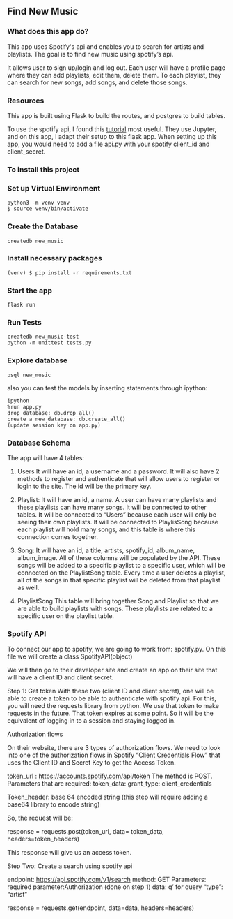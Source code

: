 ## Find New Music


### What does this app do?

This app uses Spotify's api and enables you to search for artists and playlists.  The goal is to find new music using spotify’s api.

It allows user to sign up/login and log out. Each user will have a profile page where they can add playlists, edit them, delete them. To each playlist, they can search for new songs, add songs, and delete those songs.
  

### Resources
  
This app is built using Flask to build the routes, and postgres to build tables.

To use the spotify api, I found this [tutorial](https://www.youtube.com/watch?v=xdq6Gz33khQ) most useful. They use Jupyter, and on this app, I adapt their setup to this flask app. When setting up this app, you would need to add a file api.py with your spotify client_id and client_secret.


### To install this project

### Set up Virtual Environment

```console
python3 -m venv venv
$ source venv/bin/activate
```

### Create the Database

```console
createdb new_music
```

### Install necessary packages

```console
(venv) $ pip install -r requirements.txt
```



### Start the app

```console
flask run
```

### Run Tests

```console
createdb new_music-test
python -m unittest tests.py
```


### Explore database

```console
psql new_music
```

also you can test the models by inserting statements through ipython:
```console
ipython 
%run app.py
drop database: db.drop_all()
create a new database: db.create_all()
(update session key on app.py)
```



### Database Schema

The app will have 4 tables:

1. Users 
It will have an id, a username and a password. It will also have 2 methods to register and authenticate that will allow users to register or login to the site. The id will be the primary key.

2. Playlist:
It will have an id, a name. A user can have many playlists and these playlists can have many songs. It will be connected to other tables. 
It will be connected to “Users” because each user will only be seeing their own playlists. 
It will be connected to PlaylisSong because each playlist will hold many songs, and this table is where this connection comes together.

3. Song: 
It will have an id, a title, artists, spotify_id, album_name, album_image. All of these columns will be populated by the API. These songs will be added to a specific playlist to a specific user, which will be connected on the PlaylistSong table. Every time a user deletes a playlist, all of the songs in that specific playlist will be deleted from that playlist as well.

4. PlaylistSong 
This table will bring together  Song and Playlist so that we are able to build playlists with songs. These playlists are related to a specific user on the playlist table.


### Spotify API

To connect our app to spotify, we are going to work from: spotify.py. On this file we will create a class SpotifyAPI(object)

We will then go to their developer site and create an app on their site that will have a client ID and client secret.

Step 1: Get token With these two (client ID and client secret), one will be able to create a token to be able to authenticate with spotify api. For this, you will need the requests library from python. We use that token to make requests in the future. That token expires at some point. So it will be the equivalent of logging in to a session and staying logged in.

Authorization flows

On their website, there are 3 types of authorization flows. We need to look into one of the authorization flows in Spotify “Client Credentials Flow” that uses the Client ID and Secret Key to get the Access Token.

token_url : https://accounts.spotify.com/api/token The method is POST. Parameters that are required: token_data: grant_type: client_credentials

Token_header: base 64 encoded string (this step will require adding a base64 library to encode string)

So, the request will be:

response = requests.post(token_url, data= token_data, headers=token_headers)

This response will give us an access token.

Step Two: Create a search using spotify api

endpoint: https://api.spotify.com/v1/search method: GET Parameters: required parameter:Authorization (done on step 1) data: q’ for query “type”: “artist”

response = requests.get(endpoint, data=data, headers=headers)

